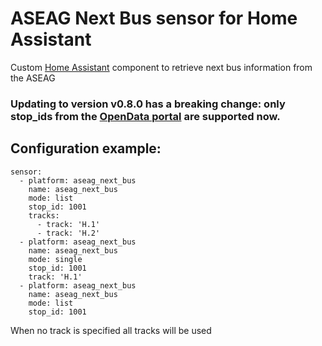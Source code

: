 # ASEAG Next Bus sensor for Home Assistant

Custom [Home Assistant](https://www.home-assistant.io) component to retrieve next bus information from the ASEAG

### Updating to version v0.8.0 has a breaking change: only stop_ids from the [OpenData portal](http://opendata.avv.de/) are supported now.

## Configuration example:
~~~
sensor:
  - platform: aseag_next_bus
    name: aseag_next_bus
    mode: list
    stop_id: 1001
    tracks:
      - track: 'H.1'
      - track: 'H.2'
  - platform: aseag_next_bus
    name: aseag_next_bus
    mode: single
    stop_id: 1001
    track: 'H.1'
  - platform: aseag_next_bus
    name: aseag_next_bus
    mode: list
    stop_id: 1001
~~~
When no track is specified all tracks will be used
